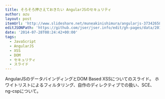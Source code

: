 ```yaml
---
title: そろそろ押さえておきたい AngularJSのセキュリティ
author: azu
layout: post
itemUrl: 'http://www.slideshare.net/muneakinishimura/angularjs-37342658'
editJSONPath: 'https://github.com/jser/jser.info/edit/gh-pages/data/2014/07/index.json'
date: '2014-07-28T08:24:42+00:00'
tags:
  - JavaScript
  - AngularJS
  - XSS
  - DOM
  - セキュリティ
  - スライド
---
```

AngularJSのデータバインディングとDOM Based XSSについてのスライド。
ホワイトリストによるフィルタリング、自作のディレクティブでの扱い、SCE、ng-cspについて。
